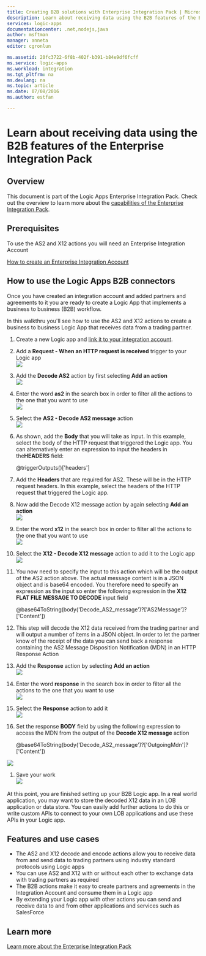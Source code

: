 ```yaml
---
title: Creating B2B solutions with Enterprise Integration Pack | Microsoft Docs
description: Learn about receiving data using the B2B features of the Enterprise Integration Pack
services: logic-apps
documentationcenter: .net,nodejs,java
author: msftman
manager: anneta
editor: cgronlun

ms.assetid: 20fc3722-6f8b-402f-b391-b84e9df6fcff
ms.service: logic-apps
ms.workload: integration
ms.tgt_pltfrm: na
ms.devlang: na
ms.topic: article
ms.date: 07/08/2016
ms.author: estfan

---
```

# Learn about receiving data using the B2B features of the Enterprise Integration Pack
## Overview
This document is part of the Logic Apps Enterprise Integration Pack. Check out the overview to learn more about the [capabilities of the Enterprise Integration Pack](logic-apps-enterprise-integration-overview.md).

## Prerequisites
To use the AS2 and X12 actions you will need an Enterprise Integration Account

[How to create an Enterprise Integration Account](../logic-apps/logic-apps-enterprise-integration-accounts.md)

## How to use the Logic Apps B2B connectors
Once you have created an integration account and added partners and agreements to it you are ready to create a Logic App that implements a business to business (B2B) workflow.

In this walkthru you'll see how to use the AS2 and X12 actions to create a business to business Logic App that receives data from a trading partner.

1. Create a new Logic app and [link it to your integration account](../logic-apps/logic-apps-enterprise-integration-accounts.md).  
2. Add a **Request - When an HTTP request is received** trigger to your Logic app  
   ![](./media/logic-apps-enterprise-integration-b2b/flatfile-1.png)  
3. Add the **Decode AS2** action by first selecting **Add an action**  
   ![](./media/logic-apps-enterprise-integration-b2b/transform-2.png)  
4. Enter the word **as2** in the search box in order to filter all the actions to the one that you want to use  
   ![](./media/logic-apps-enterprise-integration-b2b/b2b-5.png)  
5. Select the **AS2 - Decode AS2 message** action  
   ![](./media/logic-apps-enterprise-integration-b2b/b2b-6.png)  
6. As shown, add the **Body** that you will take as input. In this example, select the body of the HTTP request that triggered the Logic app. You can alternatively enter an expression to input the headers in the**HEADERS** field:
   
    @triggerOutputs()['headers']
7. Add the **Headers** that are required for AS2. These will be in the HTTP request headers. In this example, select the headers of the HTTP request that triggered the Logic app.
8. Now add the Decode X12 message action by again selecting **Add an action**  
   ![](./media/logic-apps-enterprise-integration-b2b/b2b-9.png)   
9. Enter the word **x12** in the search box in order to filter all the actions to the one that you want to use  
   ![](./media/logic-apps-enterprise-integration-b2b/b2b-10.png)  
10. Select the **X12 - Decode X12 message** action to add it to the Logic app  
    ![](./media/logic-apps-enterprise-integration-b2b/b2b-as2message.png)  
11. You now need to specify the input to this action which will be the output of the AS2 action above. The actual message content is in a JSON object and is base64 encoded. You therefore need to specify an expression as the input so enter the following expression in the **X12 FLAT FILE MESSAGE TO DECODE** input field  
    
    @base64ToString(body('Decode_AS2_message')?['AS2Message']?['Content'])  
12. This step will decode the X12 data received from the trading partner and will output a number of items in a JSON object. In order to let the partner know of the receipt of the data you can send back a response containing the AS2 Message Disposition Notification (MDN) in an HTTP Response Action  
13. Add the **Response** action by selecting **Add an action**   
    ![](./media/logic-apps-enterprise-integration-b2b/b2b-14.png)  
14. Enter the word **response** in the search box in order to filter all the actions to the one that you want to use  
    ![](./media/logic-apps-enterprise-integration-b2b/b2b-15.png)  
15. Select the **Response** action to add it  
    ![](./media/logic-apps-enterprise-integration-b2b/b2b-16.png)  
16. Set the response **BODY** field by using the following expression to access the MDN from the output of the **Decode X12 message** action  
    
    @base64ToString(body('Decode_AS2_message')?['OutgoingMdn']?['Content'])  

![](./media/logic-apps-enterprise-integration-b2b/b2b-17.png)  

1. Save your work  
   ![](./media/logic-apps-enterprise-integration-b2b/transform-5.png)  

At this point, you are finished setting up your B2B Logic app. In a real world application, you may want to store the decoded X12 data in an LOB application or data store. You can easily add further actions to do this or write custom APIs to connect to your own LOB applications and use these APIs in your Logic app.

## Features and use cases
* The AS2 and X12 decode and encode actions allow you to receive data from and send data to trading partners using industry standard protocols using Logic apps  
* You can use AS2 and X12 with or without each other to exchange data with trading partners as required
* The B2B actions make it easy to create partners and agreements in the Integration Account and consume them in a Logic app  
* By extending your Logic app with other actions you can send and receive data to and from other applications and services such as SalesForce  

## Learn more
[Learn more about the Enterprise Integration Pack](logic-apps-enterprise-integration-overview.md)  

